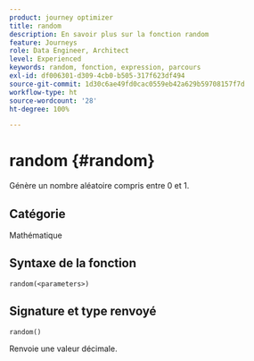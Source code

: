 ```yaml
---
product: journey optimizer
title: random
description: En savoir plus sur la fonction random
feature: Journeys
role: Data Engineer, Architect
level: Experienced
keywords: random, fonction, expression, parcours
exl-id: df006301-d309-4cb0-b505-317f623df494
source-git-commit: 1d30c6ae49fd0cac0559eb42a629b59708157f7d
workflow-type: ht
source-wordcount: '28'
ht-degree: 100%

---
```


# random {#random}

Génère un nombre aléatoire compris entre 0 et 1.

## Catégorie

Mathématique

## Syntaxe de la fonction

`random(<parameters>)`

## Signature et type renvoyé

`random()`

Renvoie une valeur décimale.
